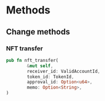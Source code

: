 # Methods

## **Change methods**

### **NFT transfer**&#x20;

```rust
pub fn nft_transfer(
        &mut self,
        receiver_id: ValidAccountId,
        token_id: TokenId,
        approval_id: Option<u64>,
        memo: Option<String>,
)
```
